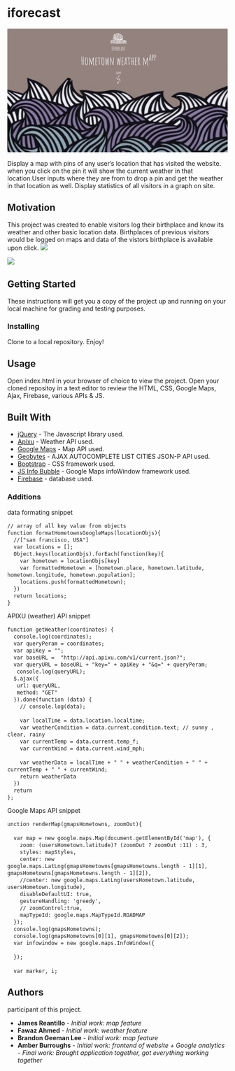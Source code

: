 # iforecast
<img src="assets/images/poster.jpg?raw=true" >

Display a map with pins of any user’s location that has visited the website. when you click on the pin it will show the current weather in that location.User inputs where they are from to drop a pin and get the weather in that location as well. Display statistics of all visitors in a graph on site.

## Motivation

This project was created to enable visitors log their birthplace and know its weather and other basic location data. Birthplaces of previous visitors would be logged on maps and data of the vistors birthplace is available upon click.
<img src="https://d26dzxoao6i3hh.cloudfront.net/items/0d3k1C3A133a0o053s3c/Screen%20Recording%202017-10-12%20at%2003.28%20PM.gif?v=627d7623?raw=true" >

<img src="assets/images/graph.jpg?raw=true" >

## Getting Started

These instructions will get you a copy of the project up and running on your local machine for grading and testing purposes.

### Installing

Clone to a local repository. Enjoy!

## Usage

Open index.html in your browser of choice to view the project.
Open your cloned repositoy in a text editor to review the HTML, CSS, Google Maps, Ajax, Firebase, various APIs & JS.


## Built With

* [jQuery](http://api.jquery.com/) - The Javascript library used.
* [Apixu](https://www.apixu.com/api.aspx) - Weather API used.
* [Google Maps](https://developers.google.com/maps/documentation/javascript/) - Map API used.
* [Geobytes](http://geobytes.com/free-ajax-cities-jsonp-api/) - AJAX AUTOCOMPLETE LIST CITIES JSON-P API used.
* [Bootstrap](http://getbootstrap.com/docs/4.0/getting-started/introduction/) - CSS framework used.
* [JS Info Bubble](https://github.com/googlemaps/js-info-bubble) - Google Maps infoWindow framework used.
* [Firebase](https://firebase.google.com/docs/) - database used.

### Additions

data formating snippet
```
// array of all key value from objects 
function formatHometownsGoogleMaps(locationObjs){ 
  //["san francisco, USA"]
  var locations = [];
  Object.keys(locationObjs).forEach(function(key){
    var hometown = locationObjs[key]
    var formattedHometown = [hometown.place, hometown.latitude, hometown.longitude, hometown.population];
    locations.push(formattedHometown);
  })
  return locations;
}
```
APIXU (weather) API snippet
```
function getWeather(coordinates) {
  console.log(coordinates);
  var queryPeram = coordinates;
  var apiKey = "";
  var baseURL =  "http://api.apixu.com/v1/current.json?";
  var queryURL = baseURL + "key=" + apiKey + "&q=" + queryPeram;
   console.log(queryURL);
  $.ajax({
   url: queryURL,
   method: "GET"
  }).done(function (data) {
    // console.log(data);
  
    var localTime = data.location.localtime;
    var weatherCondition = data.current.condition.text; // sunny , clear, rainy
    var currentTemp = data.current.temp_f;
    var currentWind = data.current.wind_mph;

    var weatherData = localTime + " " + weatherCondition + " " + currentTemp + " " + currentWind;
    return weatherData
  })
  return 
};
```
Google Maps API snippet
```
unction renderMap(gmapsHometowns, zoomOut){

  var map = new google.maps.Map(document.getElementById('map'), {
    zoom: (usersHometown.latitude)? (zoomOut ? zoomOut :11) : 3,
    styles: mapStyles,
    center: new google.maps.LatLng(gmapsHometowns[gmapsHometowns.length - 1][1], gmapsHometowns[gmapsHometowns.length - 1][2]),
    //center: new google.maps.LatLng(usersHometown.latitude, usersHometown.longitude),
    disableDefaultUI: true,
    gestureHandling: 'greedy',
    // zoomControl:true,
    mapTypeId: google.maps.MapTypeId.ROADMAP
  });
  console.log(gmapsHometowns);
  console.log(gmapsHometowns[0][1], gmapsHometowns[0][2]);
  var infowindow = new google.maps.InfoWindow({

  });

  var marker, i;
```

## Authors

participant of this project.

* **James Reantillo** - *Initial work: map feature* 
* **Fawaz Ahmed** - *Initial work: weather feature* 
* **Brandon Geeman Lee** - *Initial work: map feature* 
* **Amber Burroughs** - *Initial work: frontend of website + Google analytics* -  *Final work: Brought application together, got everything working together*
